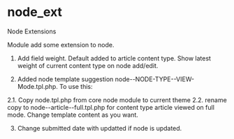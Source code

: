 node_ext
========

Node Extensions

Module add some extension to node.

1. Add field weight. Default added to article content type. Show latest weight
of current content type on node add/edit.

2. Added node template suggestion node--NODE-TYPE--VIEW-Mode.tpl.php. To use
this:

  2.1. Copy node.tpl.php from core node module to current theme
  2.2. rename copy to node--article--full.tpl.php for content type article
  viewed on full mode. Change template content as you want.

3. Change submitted date with updatted if node is updated.
